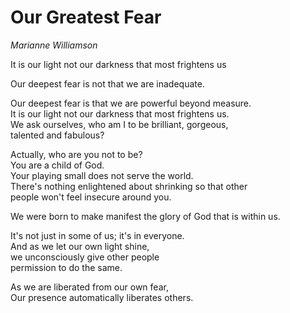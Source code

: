 # Our Greatest Fear 
*Marianne Williamson*

It is our light not our darkness that most frightens us

Our deepest fear is not that we are inadequate.<br />

Our deepest fear is that we are powerful beyond measure.<br />
It is our light not our darkness that most frightens us.<br />
We ask ourselves, who am I to be brilliant, gorgeous,<br />
talented and fabulous?

Actually, who are you not to be?<br />
You are a child of God.<br />
Your playing small does not serve the world.<br />
There's nothing enlightened about shrinking so that other<br />
people won't feel insecure around you.

We were born to make manifest the glory of
God that is within us.

It's not just in some of us; it's in everyone.<br />
And as we let our own light shine,<br />
we unconsciously give other people<br />
permission to do the same.

As we are liberated from our own fear,<br />
Our presence automatically liberates others.
